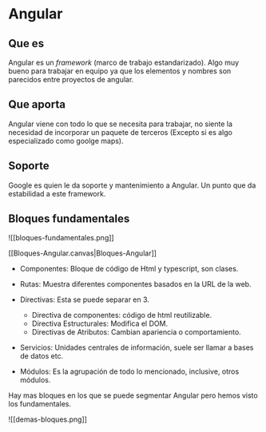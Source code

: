 
# Angular

## Que es

Angular es un _framework_ (marco de trabajo estandarizado). Algo muy bueno para trabajar en equipo ya que los elementos y nombres son parecidos entre proyectos de angular.

## Que aporta

Angular viene con todo lo que se necesita para trabajar, no siente la necesidad de incorporar un paquete de terceros (Excepto si es algo especializado como goolge maps).

## Soporte

Google es quien le da soporte y mantenimiento a Angular. Un punto que da estabilidad a este framework.

## Bloques fundamentales

![[bloques-fundamentales.png]]

[[Bloques-Angular.canvas|Bloques-Angular]]


- Componentes: Bloque de código de Html y typescript, son clases.

- Rutas: Muestra diferentes componentes basados en la URL de la web.

- Directivas: Esta se puede separar en 3.
	- Directiva de componentes: código de html reutilizable.
	-  Directiva Estructurales: Modifica el DOM.
	- Directivas de Atributos: Cambian apariencia o comportamiento.

- Servicios: Unidades centrales de información, suele ser llamar a bases de datos etc.

- Módulos: Es la agrupación de todo lo mencionado, inclusive, otros módulos.


Hay mas bloques en los que se puede segmentar Angular pero hemos visto los fundamentales.


![[demas-bloques.png]]




